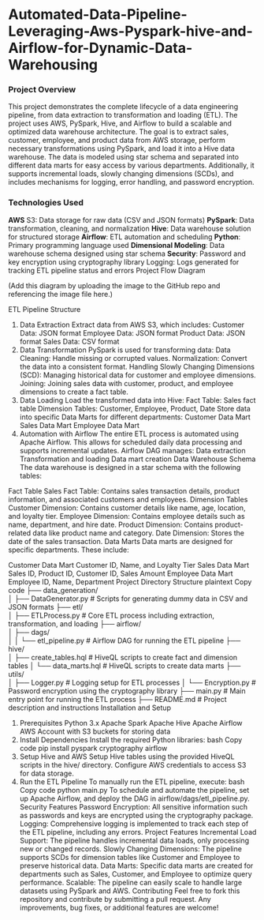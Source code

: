 # Automated-Data-Pipeline-Leveraging-Aws-Pyspark-hive-and-Airflow-for-Dynamic-Data-Warehousing

### Project Overview
   This project demonstrates the complete lifecycle of a data engineering pipeline, from data extraction to transformation and loading (ETL). The project uses AWS, PySpark, Hive, and Airflow to build a scalable and optimized data warehouse architecture.
    The goal is to extract sales, customer, employee, and product data from AWS storage, perform necessary transformations using PySpark, and load it into a Hive data warehouse. The data is modeled using star schema and separated into different data marts for easy access by various departments. Additionally, it supports incremental loads, slowly changing dimensions (SCDs), and includes mechanisms for logging, error handling, and password encryption.

### Technologies Used
**AWS** S3: Data storage for raw data (CSV and JSON formats)
**PySpark**: Data transformation, cleaning, and normalization
**Hive**: Data warehouse solution for structured storage
**Airflow**: ETL automation and scheduling
**Python**: Primary programming language used
**Dimensional Modeling**: Data warehouse schema designed using star schema
**Security**: Password and key encryption using cryptography library
Logging: Logs generated for tracking ETL pipeline status and errors
Project Flow Diagram

(Add this diagram by uploading the image to the GitHub repo and referencing the image file here.)

ETL Pipeline Structure
1. Data Extraction
Extract data from AWS S3, which includes:
Customer Data: JSON format
Employee Data: JSON format
Product Data: JSON format
Sales Data: CSV format
2. Data Transformation
PySpark is used for transforming data:
Data Cleaning: Handle missing or corrupted values.
Normalization: Convert the data into a consistent format.
Handling Slowly Changing Dimensions (SCD): Managing historical data for customer and employee dimensions.
Joining: Joining sales data with customer, product, and employee dimensions to create a fact table.
3. Data Loading
Load the transformed data into Hive:
Fact Table: Sales fact table
Dimension Tables: Customer, Employee, Product, Date
Store data into specific Data Marts for different departments:
Customer Data Mart
Sales Data Mart
Employee Data Mart
4. Automation with Airflow
The entire ETL process is automated using Apache Airflow. This allows for scheduled daily data processing and supports incremental updates.
Airflow DAG manages:
Data extraction
Transformation and loading
Data mart creation
Data Warehouse Schema
The data warehouse is designed in a star schema with the following tables:

Fact Table
Sales Fact Table: Contains sales transaction details, product information, and associated customers and employees.
Dimension Tables
Customer Dimension: Contains customer details like name, age, location, and loyalty tier.
Employee Dimension: Contains employee details such as name, department, and hire date.
Product Dimension: Contains product-related data like product name and category.
Date Dimension: Stores the date of the sales transaction.
Data Marts
Data marts are designed for specific departments. These include:

Customer Data Mart
Customer ID, Name, and Loyalty Tier
Sales Data Mart
Sales ID, Product ID, Customer ID, Sales Amount
Employee Data Mart
Employee ID, Name, Department
Project Directory Structure
plaintext
Copy code
├── data_generation/             
│   ├── DataGenerator.py          # Scripts for generating dummy data in CSV and JSON formats
├── etl/                         
│   ├── ETLProcess.py             # Core ETL process including extraction, transformation, and loading
├── airflow/                     
│   ├── dags/                    
│   │   └── etl_pipeline.py       # Airflow DAG for running the ETL pipeline
├── hive/                        
│   ├── create_tables.hql         # HiveQL scripts to create fact and dimension tables
│   └── data_marts.hql            # HiveQL scripts to create data marts
├── utils/                       
│   ├── Logger.py                 # Logging setup for ETL processes
│   └── Encryption.py             # Password encryption using the cryptography library
├── main.py                       # Main entry point for running the ETL process
├── README.md                     # Project description and instructions
Installation and Setup
1. Prerequisites
Python 3.x
Apache Spark
Apache Hive
Apache Airflow
AWS Account with S3 buckets for storing data
2. Install Dependencies
Install the required Python libraries:
bash
Copy code
pip install pyspark cryptography airflow
3. Setup Hive and AWS
Setup Hive tables using the provided HiveQL scripts in the hive/ directory.
Configure AWS credentials to access S3 for data storage.
4. Run the ETL Pipeline
To manually run the ETL pipeline, execute:
bash
Copy code
python main.py
To schedule and automate the pipeline, set up Apache Airflow, and deploy the DAG in airflow/dags/etl_pipeline.py.
Security Features
Password Encryption: All sensitive information such as passwords and keys are encrypted using the cryptography package.
Logging: Comprehensive logging is implemented to track each step of the ETL pipeline, including any errors.
Project Features
Incremental Load Support: The pipeline handles incremental data loads, only processing new or changed records.
Slowly Changing Dimensions: The pipeline supports SCDs for dimension tables like Customer and Employee to preserve historical data.
Data Marts: Specific data marts are created for departments such as Sales, Customer, and Employee to optimize query performance.
Scalable: The pipeline can easily scale to handle large datasets using PySpark and AWS.
Contributing
Feel free to fork this repository and contribute by submitting a pull request. Any improvements, bug fixes, or additional features are welcome!
